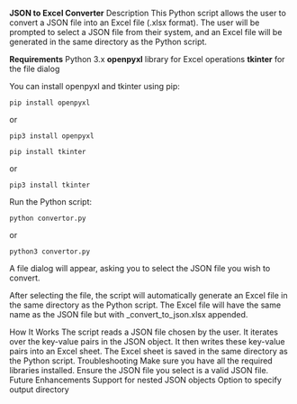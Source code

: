 **JSON to Excel Converter**
Description
This Python script allows the user to convert a JSON file into an Excel file (.xlsx format). The user will be prompted to select a JSON file from their system, and an Excel file will be generated in the same directory as the Python script.

**Requirements**
Python 3.x
**openpyxl** library for Excel operations
**tkinter** for the file dialog

You can install openpyxl and tkinter using pip:

    pip install openpyxl
  or

    pip3 install openpyxl

    pip install tkinter
  or
  
    pip3 install tkinter

Run the Python script:


    python convertor.py
  or
  
    python3 convertor.py
    
A file dialog will appear, asking you to select the JSON file you wish to convert.

After selecting the file, the script will automatically generate an Excel file in the same directory as the Python script. The Excel file will have the same name as the JSON file but with _convert_to_json.xlsx appended.

How It Works
The script reads a JSON file chosen by the user.
It iterates over the key-value pairs in the JSON object.
It then writes these key-value pairs into an Excel sheet.
The Excel sheet is saved in the same directory as the Python script.
Troubleshooting
Make sure you have all the required libraries installed.
Ensure the JSON file you select is a valid JSON file.
Future Enhancements
Support for nested JSON objects
Option to specify output directory
